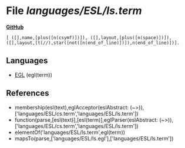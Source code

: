 # File _languages/ESL/ls.term_
**[GitHub](https://github.com/softlang/yas/blob/master/languages/ESL/ls.term)**
```
[ ([],name,[plus([n(csymf)])]), ([],layout,[plus([n(space)])]), ([],layout,[t(//),star([not([n(end_of_line)])]),n(end_of_line)])].
```

## Languages
* [EGL](../languages/EGL.md) (egl(term))

## References
* membership(esl(text),eglAcceptor(eslAbstract: (~>)),['languages/ESL/cs.term','languages/ESL/ls.term'])
* function(parse,[esl(text)],[esl(term)],eglParser(eslAbstract: (~>)),['languages/ESL/cs.term','languages/ESL/ls.term'])
* elementOf('languages/ESL/ls.term',egl(term))
* mapsTo(parse,['languages/ESL/ls.egl'],['languages/ESL/ls.term'])
